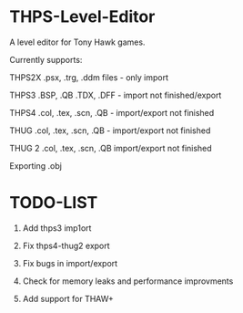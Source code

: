 # THPS-Level-Editor
A level editor for Tony Hawk games.

Currently supports:

THPS2X .psx, .trg, .ddm files - only import

THPS3 .BSP, .QB .TDX, .DFF - import not finished/export

THPS4 .col, .tex, .scn, .QB - import/export not finished

THUG .col, .tex, .scn, .QB - import/export not finished

THUG 2 .col, .tex, .scn, .QB import/export not finished

Exporting .obj

# TODO-LIST
1. Add thps3 imp1ort

2. Fix thps4-thug2 export

3. Fix bugs in import/export

4. Check for memory leaks and performance improvments

5. Add support for THAW+
